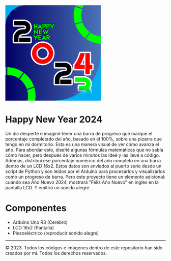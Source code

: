 <img src="MEDIA/PATCH.png" width="300">

# Happy New Year 2024

Un día desperté e imaginé tener una barra de progreso que marque el porcentaje completado del año, basado en el 100%, sobre una pizarra que tengo en mi dormitorio. Esta es una manera visual de ver cómo avanza el año. Para abordar esto, diseñé algunas fórmulas matemáticas que no sabía cómo hacer, pero después de varios minutos las ideé y las llevé a código. Además, distribuí ese porcentaje numérico del año completo en una barra dentro de un LCD 16x2. Estos datos son enviados al puerto serie desde un script de Python y son leídos por el Arduino para procesarlos y visualizarlos como un progreso de barra. Pero este proyecto tiene un elemento adicional: cuando sea Año Nuevo 2024, mostrará "Feliz Año Nuevo" en inglés en la pantalla LCD. Y emitirá un sonido alegre.

# Componentes
- Arduino Uno R3 (Cerebro)
- LCD 16x2 (Pantalla)
- Piezoeléctrico (reproducir sonido alegre)

---

© 2023. Todos los códigos e imágenes dentro de este repositorio han sido creados por mí. Todos los derechos reservados.
